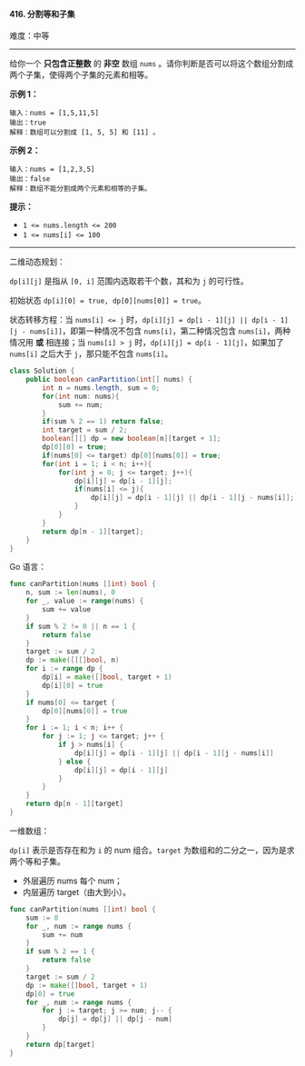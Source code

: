 #### 416. 分割等和子集

难度：中等

---

给你一个  **只包含正整数**  的  **非空**  数组 `nums` 。请你判断是否可以将这个数组分割成两个子集，使得两个子集的元素和相等。

 **示例 1：** 

```
输入：nums = [1,5,11,5]
输出：true
解释：数组可以分割成 [1, 5, 5] 和 [11] 。
```

 **示例 2：** 

```
输入：nums = [1,2,3,5]
输出：false
解释：数组不能分割成两个元素和相等的子集。
```

 **提示：** 

*   `1 <= nums.length <= 200`
*   `1 <= nums[i] <= 100`

---

二维动态规划：

`dp[i][j]` 是指从 `[0, i]` 范围内选取若干个数，其和为 `j` 的可行性。

初始状态 `dp[i][0] = true, dp[0][nums[0]] = true`。

状态转移方程：当 `nums[i] <= j` 时，`dp[i][j] = dp[i - 1][j] || dp[i - 1][j - nums[i]]`，即第一种情况不包含 `nums[i]`，第二种情况包含 `nums[i]`，两种情况用 **或** 相连接；当 `nums[i] > j` 时，`dp[i][j] = dp[i - 1][j]`，如果加了 `nums[i]` 之后大于 `j`，那只能不包含 `nums[i]`。 

```Java
class Solution {
    public boolean canPartition(int[] nums) {
        int n = nums.length, sum = 0;
        for(int num: nums){
            sum += num;
        }
        if(sum % 2 == 1) return false;
        int target = sum / 2;
        boolean[][] dp = new boolean[n][target + 1];
        dp[0][0] = true;
        if(nums[0] <= target) dp[0][nums[0]] = true;
        for(int i = 1; i < n; i++){
            for(int j = 0; j <= target; j++){
                dp[i][j] = dp[i - 1][j];
                if(nums[i] <= j){
                    dp[i][j] = dp[i - 1][j] || dp[i - 1][j - nums[i]];
                }
            }
        }
        return dp[n - 1][target];
    }
}
```



Go 语言：

```go
func canPartition(nums []int) bool {
    n, sum := len(nums), 0
    for _, value := range(nums) {
        sum += value
    }
    if sum % 2 != 0 || n == 1 {
        return false
    }
    target := sum / 2
    dp := make([][]bool, n)
    for i := range dp {
        dp[i] = make([]bool, target + 1)
        dp[i][0] = true
    }
    if nums[0] <= target {
        dp[0][nums[0]] = true
    }
    for i := 1; i < n; i++ {
        for j := 1; j <= target; j++ {
            if j > nums[i] {  
                dp[i][j] = dp[i - 1][j] || dp[i - 1][j - nums[i]]
            } else {
                dp[i][j] = dp[i - 1][j]
            }
        }
    }
    return dp[n - 1][target]
}
```



一维数组：

`dp[i]` 表示是否存在和为 `i` 的 num 组合。`target` 为数组和的二分之一，因为是求两个等和子集。

- 外层遍历 nums 每个 num；
- 内层遍历 target（由大到小）。

```go
func canPartition(nums []int) bool {
    sum := 0
    for _, num := range nums {
        sum += num
    }
    if sum % 2 == 1 {
        return false
    }
    target := sum / 2
    dp := make([]bool, target + 1)
    dp[0] = true
    for _, num := range nums {
        for j := target; j >= num; j-- {
            dp[j] = dp[j] || dp[j - num]
        } 
    }
    return dp[target]
}
```


